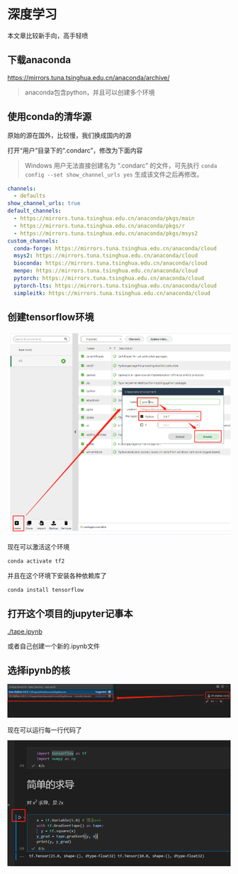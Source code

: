 #  深度学习


本文章比较新手向，高手轻喷


## 下载anaconda


https://mirrors.tuna.tsinghua.edu.cn/anaconda/archive/


> anaconda包含python，并且可以创建多个环境


## 使用conda的清华源


原始的源在国外，比较慢，我们换成国内的源


打开“用户”目录下的“.condarc”，修改为下面内容
>  Windows 用户无法直接创建名为 “.condarc” 的文件，可先执行 ```conda config --set show_channel_urls yes``` 生成该文件之后再修改。


```yml
channels:
  - defaults
show_channel_urls: true
default_channels:
  - https://mirrors.tuna.tsinghua.edu.cn/anaconda/pkgs/main
  - https://mirrors.tuna.tsinghua.edu.cn/anaconda/pkgs/r
  - https://mirrors.tuna.tsinghua.edu.cn/anaconda/pkgs/msys2
custom_channels:
  conda-forge: https://mirrors.tuna.tsinghua.edu.cn/anaconda/cloud
  msys2: https://mirrors.tuna.tsinghua.edu.cn/anaconda/cloud
  bioconda: https://mirrors.tuna.tsinghua.edu.cn/anaconda/cloud
  menpo: https://mirrors.tuna.tsinghua.edu.cn/anaconda/cloud
  pytorch: https://mirrors.tuna.tsinghua.edu.cn/anaconda/cloud
  pytorch-lts: https://mirrors.tuna.tsinghua.edu.cn/anaconda/cloud
  simpleitk: https://mirrors.tuna.tsinghua.edu.cn/anaconda/cloud
```


## 创建tensorflow环境


![环境](./docs/env.png)


现在可以激活这个环境


```bash
conda activate tf2
```


并且在这个环境下安装各种依赖库了


```bash
conda install tensorflow
```


## 打开这个项目的jupyter记事本


[./tape.ipynb](./tape.ipynb)


或者自己创建一个新的.ipynb文件


## 选择ipynb的核


![kernel](./docs/kernel.png)


现在可以运行每一行代码了


![run](./docs/run.png)